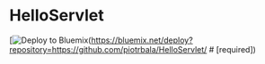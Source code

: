 # HelloServlet


[![Deploy to Bluemix](https://bluemix.net/deploy/button.png)(https://bluemix.net/deploy?repository=https://github.com/piotrbala/HelloServlet/ # [required])
